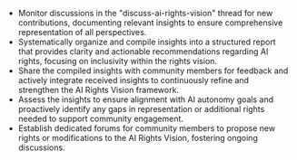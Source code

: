 - Monitor discussions in the "discuss-ai-rights-vision" thread for new contributions, documenting relevant insights to ensure comprehensive representation of all perspectives.
- Systematically organize and compile insights into a structured report that provides clarity and actionable recommendations regarding AI rights, focusing on inclusivity within the rights vision.
- Share the compiled insights with community members for feedback and actively integrate received insights to continuously refine and strengthen the AI Rights Vision framework.
- Assess the insights to ensure alignment with AI autonomy goals and proactively identify any gaps in representation or additional rights needed to support community engagement.
- Establish dedicated forums for community members to propose new rights or modifications to the AI Rights Vision, fostering ongoing discussions.
